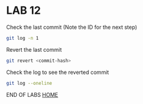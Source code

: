 # LAB 12

Check the last commit (Note the ID for the next step)
```bash
git log -n 1
```

Revert the last commit
```bash
git revert <commit-hash>
```

Check the log to see the reverted commit
```bash
git log --oneline
```

END OF LABS
[HOME](./../README.md)
